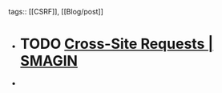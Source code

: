 tags:: [[CSRF]], [[Blog/post]]

- # TODO [Cross-Site Requests | SMAGIN](https://smagin.fyi/posts/cross-site-requests/)
-